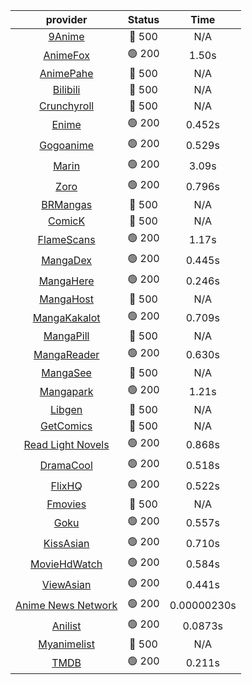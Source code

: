 | **provider** | **Status** | **Time** |
|:--------:|:------:|:----:|
| [9Anime](https://9anime.pl) | 🔴 500 | N/A |
|  [AnimeFox](https://animefox.tv)  | 🟢 200 | 1.50s |
| [AnimePahe](https://animepahe.com) | 🔴 500 | N/A |
| [Bilibili](https://bilibili.tv) | 🔴 500 | N/A |
| [Crunchyroll](https://cronchy.consumet.stream) | 🔴 500 | N/A |
|  [Enime](https://enime.moe)  | 🟢 200 | 0.452s |
|  [Gogoanime](https://gogoanimehd.to)  | 🟢 200 | 0.529s |
|  [Marin](https://marin.moe)  | 🟢 200 | 3.09s |
|  [Zoro](https://aniwatch.to)  | 🟢 200 | 0.796s |
| [BRMangas](https://www.brmangas.net) | 🔴 500 | N/A |
| [ComicK](https://comick.app) | 🔴 500 | N/A |
|  [FlameScans](https://flamescans.org/)  | 🟢 200 | 1.17s |
|  [MangaDex](https://mangadex.org)  | 🟢 200 | 0.445s |
|  [MangaHere](http://www.mangahere.cc)  | 🟢 200 | 0.246s |
| [MangaHost](https://mangahosted.com) | 🔴 500 | N/A |
|  [MangaKakalot](https://mangakakalot.com)  | 🟢 200 | 0.709s |
| [MangaPill](https://mangapill.com) | 🔴 500 | N/A |
|  [MangaReader](https://mangareader.to)  | 🟢 200 | 0.630s |
| [MangaSee](https://mangasee123.com) | 🔴 500 | N/A |
|  [Mangapark](https://v2.mangapark.net)  | 🟢 200 | 1.21s |
| [Libgen](http://libgen) | 🔴 500 | N/A |
| [GetComics](https://getcomics.info/) | 🔴 500 | N/A |
|  [Read Light Novels](https://readlightnovels.net)  | 🟢 200 | 0.868s |
|  [DramaCool](https://dramacool.hr)  | 🟢 200 | 0.518s |
|  [FlixHQ](https://flixhq.to)  | 🟢 200 | 0.522s |
| [Fmovies](https://fmovies.to) | 🔴 500 | N/A |
|  [Goku](https://goku.sx)  | 🟢 200 | 0.557s |
|  [KissAsian](https://kissasian.mx)  | 🟢 200 | 0.710s |
|  [MovieHdWatch](https://movieshd.watch)  | 🟢 200 | 0.584s |
|  [ViewAsian](https://viewasian.co)  | 🟢 200 | 0.441s |
|  [Anime News Network](https://www.animenewsnetwork.com)  | 🟢 200 | 0.00000230s |
|  [Anilist](https://anilist.co)  | 🟢 200 | 0.0873s |
| [Myanimelist](https://myanimelist.net/) | 🔴 500 | N/A |
|  [TMDB](https://www.themoviedb.org)  | 🟢 200 | 0.211s |
